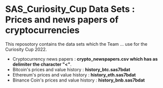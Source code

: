 # SAS_Curiosity_Cup Data Sets : Prices and news papers of cryptocurrencies

This reposotory contains the data sets which the Team ... use for the Curiosity Cup 2022.
+ Cryptocurrency news papers : **crypto_newspapers.csv which has as delimiter the character "<"**.
+ Bitcoin's prices and value history : **history_btc.sas7bdat**
+ Ethereum's prices and value history : **history_eth.sas7bdat**
+ Binance Coin's prices and value history : **history_bnb.sas7bdat**
